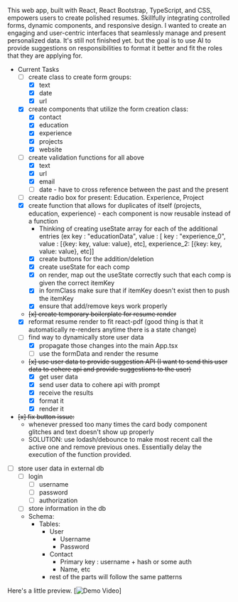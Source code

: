 This web app, built with React, React Bootstrap, TypeScript, and CSS, empowers users to create polished resumes. Skillfully integrating controlled forms, dynamic components, and responsive design. I wanted to create an engaging and user-centric interfaces that seamlessly manage and present personalized data. It's still not finished yet. but the goal is to use AI to provide suggestions on responsibilities to format it better and fit the roles that they are applying for. 

- Current Tasks 
   - [ ] create class to create form groups:
      - [x] text
      - [x] date
      - [x] url
  - [x] create components that utilize the form creation class:
      - [x] contact 
      - [x] education
      - [x] experience
      - [x] projects
      - [x] website
  - [ ] create validation functions for all above
     - [x] text
     - [x] url
     - [x] email 
     - [ ] date - have to cross reference between the past and the present 
  - [ ] create radio box for present: Education. Experience, Project
  - [x] create function that allows for duplicates of itself (projects, education, experience) - each component is now reusable instead of a function
     - Thinking of creating useState array for each of the additional entries (ex key : "educationData", value : [ key : "experience_0", value : [{key: key, value: value}, etc], experience_2: [{key: key, value: value}, etc]]
     - [x] create buttons for the addition/deletion
     - [x] create useState for each comp
     - [x] on render, map out the useState correctly such that each comp is given the correct itemKey 
     - [x] in formClass make sure that if itemKey doesn't exist then to push the itemKey
     - [x] ensure that add/remove keys work properly 
  - ~~[x] create temporary boilerplate for resume render~~
  - [x] reformat resume render to fit react-pdf (good thing is that it automatically re-renders anytime there is a state change) 
  - [ ] find way to dynamically store user data
     - [x] propagate those changes into the main App.tsx
     - [ ] use the formData and render the resume
  - ~~[x] use user data to provide suggestion API (I want to send this user data to cohere api and provide suggestions to the user)~~
     - [x] get user data
     - [x] send user data to cohere api with prompt
     - [x] receive the results
     - [x] format it
     - [x] render it
 - ~~[x] fix button issue:~~
     - whenever pressed too many times the card body component glitches and text doesn't show up properly
     - SOLUTION: use lodash/debounce to make most recent call the active one and remove previous ones. Essentially delay the execution of the function provided. 
 - [ ] store user data in external db
    - [ ] login
       - [ ] username
       - [ ] password
       - [ ] authorization
    - [ ] store information in the db
    - Schema:
       - Tables:
         - User
            - Username
            - Password
         - Contact
            - Primary key : username + hash or some auth
            - Name, etc
         - rest of the parts will follow the same patterns

Here's a little preview. 
[![Demo Video](https://youtu.be/biRI_aGhebs)]
